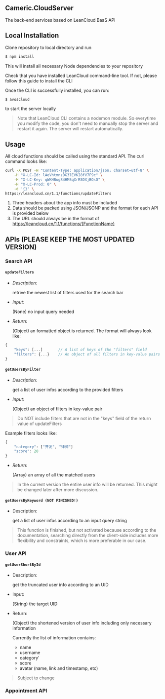 ## Cameric.CloudServer ##

  The back-end services based on LeanCloud BaaS API

## Local Installation ##

  Clone repository to local directory and run

```Bash
$ npm install
```
  This will install all necessary Node dependencies to your repository

  Check that you have installed LeanCloud command-line tool. If not, please follow this guide to install the CLI

  Once the CLI is successfully installed, you can run:

```Bash
$ avoscloud
```
  to start the server locally

> Note that LeanCloud CLI contains a nodemon module.
> So everytime you modify the code, you don't need to manually stop the server and restart it again.
> The server will restart automatically.

## Usage ##

  All cloud functions should be called using the standard API. The curl command looks like:

```Bash
curl -X POST -H "Content-Type: application/json; charset=utf-8" \
    -H "X-LC-Id: lAeVhtmnzDG3lEVKI8fV7F9c" \
    -H "X-LC-Key: qWKHBug84HMSqXrR5DXjBQsO" \
    -H "X-LC-Prod: 0" \
    -d '{}' \
https://leancloud.cn/1.1/functions/updateFilters
```

1.  Three headers about the app info must be included
2.  Data should be packed using JSON/JSONP and the format for each API is provided below
3.  The URL should always be in the format of https://leancloud.cn/1.1/functions/{FunctionName}

## APIs (PLEASE KEEP THE MOST UPDATED VERSION) ##

### Search API ###

#### `updateFilters` ####

-   <em> Description: </em>

    retrive the newest list of filters used for the search bar

-   <em> Input: </em>

    (None) no input query needed

-   <em> Return: </em>

    (Object) an formatted object is returned. The format will always look like:

```js
{
    "keys": [...]       // A list of keys of the "filters" field
    "filters": {...}    // An object of all filters in key-value pairs
}
```

####  `getUsersByFilter` ####

-   <em> Description: </em>

    get a list of user infos according to the provided filters

-   <em> Input: </em>

    (Object) an object of filters in key-value pair

> Do NOT include filters that are not in the "keys" field of the return value of updateFilters

  Example filters looks like:

```js
{
    "category": ["开发", "律师"]
    "score": 20
}
```

-   <em> Return: </em>

    (Array) an array of all the matched users

> In the current version the entire user info will be returned.
> This might be changed later after more discussion.

#### `getUsersByKeyword (NOT FINISHED!)` ####

-   Description:

    get a list of user infos according to an input query string

> This function is finished, but not activated because according to the documentation,
> searching directly from the client-side includes more flexibility and constraints,
> which is more preferable in our case.

### User API ###

#### `getUserShortById` ####

-   Description:

    get the truncated user info according to an UID

-   Input:

    (String) the target UID

-   Return:

    (Object) the shortened version of user info including only necessary information

    Currently the list of information contains:
    +   name
    +   username
    +   category'
    +    score
    +    avatar (name, link and timestamp, etc)

> Subject to change

### Appointment API ###